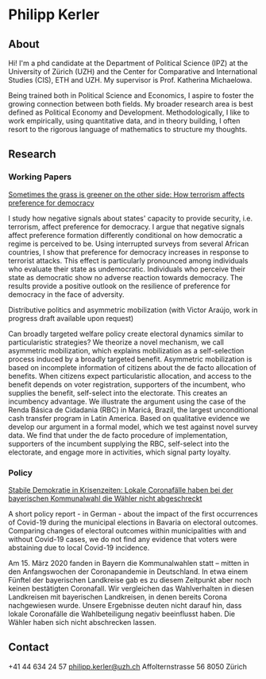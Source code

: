 # Philipp Kerler

## About

Hi! I'm a phd candidate at the Department of Political Science (IPZ) at the University of Zürich (UZH) and the Center for Comparative and International Studies (CIS), ETH and UZH. My supervisor is Prof. Katherina Michaelowa.

Being trained both in Political Science and Economics, I aspire to foster the growing connection between both fields. My broader research area is best defined as Political Economy and Development. Methodologically, I like to work empirically, using quantitative data, and in theory building, I often resort to the rigorous language of mathematics to structure my thoughts. 

## Research

### Working Papers
[Sometimes the grass is greener on the other side: How terrorism affects preference for democracy](https://github.com/philker/Terrorism-and-preference-for-democracy-in-Africa/blob/master/Grass_is_greener_29_08_2022.pdf)

I study how negative signals about states' capacity to provide security, i.e. terrorism, affect preference for democracy. I argue that negative signals affect preference formation differently conditional on how democratic a regime is perceived to be. Using interrupted surveys from several African countries, I show that preference for democracy increases in response to terrorist attacks. This effect is particularly pronounced among individuals who evaluate their state as undemocratic. Individuals who perceive their state as democratic show no adverse reaction towards democracy. The results provide a positive outlook on the resilience of preference for democracy in the face of adversity.


Distributive politics and asymmetric mobilization (with Victor Araújo, work in progress draft available upon request)

Can broadly targeted welfare policy create electoral dynamics similar to particularistic strategies? We theorize a novel mechanism, we call asymmetric mobilization, which explains mobilization as a self-selection process induced by a broadly targeted benefit. Asymmetric mobilization is based on incomplete information of citizens about the de facto allocation of benefits. When citizens expect particularistic allocation, and access to the benefit depends on voter registration, supporters of the incumbent, who supplies the benefit, self-select into the electorate. This creates an incumbency advantage. We illustrate the argument using the case of the Renda Básica de Cidadania (RBC) in Maricá, Brazil, the largest unconditional cash transfer program in Latin America. Based on qualitative evidence we develop our argument in a formal model, which we test against novel survey data. We find that under the de facto procedure of implementation, supporters of the incumbent supplying the RBC, self-select into the electorate, and engage more in activities, which signal party loyalty.

### Policy
[Stabile Demokratie in Krisenzeiten: Lokale Coronafälle haben bei der bayerischen Kommunalwahl die Wähler nicht abgeschreckt](https://www.ifo.de/publikationen/2020/aufsatz-zeitschrift/stabile-demokratie-krisenzeiten-lokale-coronafaelle-haben)

A short policy report - in German - about the impact of the first occurrences of Covid-19 during the municipal elections in Bavaria on electoral outcomes. Comparing changes of electoral outcomes within municipalities with and without Covid-19 cases, we do not find any evidence that voters were abstaining due to local Covid-19 incidence.

Am 15. März 2020 fanden in Bayern die Kommunalwahlen statt – mitten in den Anfangswochen der Coronapandemie in Deutschland. In etwa einem Fünftel der bayerischen Landkreise gab es zu diesem Zeitpunkt aber noch keinen bestätigten Coronafall. Wir vergleichen das Wahlverhalten in diesen Landkreisen mit bayerischen Landkreisen, in denen bereits Corona nachgewiesen wurde. Unsere Ergebnisse deuten nicht darauf hin, dass lokale Coronafälle die Wahlbeteiligung negativ beeinflusst haben. Die Wähler haben sich nicht abschrecken lassen.
## Contact

+41 44 634 24 57
philipp.kerler@uzh.ch
Affolternstrasse 56 8050 Zürich
